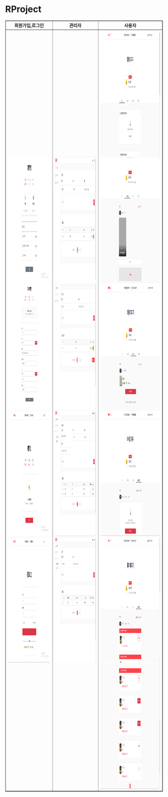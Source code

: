 # RProject
<div>
    <table border="1" align="center">
        <thead>
            <tr>
                <th align="center">회원가입,로그인</th>
                <th align="center">관리자</th>
                <th align="center">사용자</th>
            </tr>
        </thead>
        <tbody>
            <tr>
                <td align="center">
                    <img src="https://github.com/parkhongjoon/RProject/blob/main/img/회원가입1.png" width="700" height="400" alt="회원가입1">
                    <img src="https://github.com/parkhongjoon/RProject/blob/main/img/회원가입2.png" width="700" height="400" alt="회원가입2">
                    <img src="https://github.com/parkhongjoon/RProject/blob/main/img/회원가입3.png" width="700" height="400" alt="회원가입3">
                    <img src="https://github.com/parkhongjoon/RProject/blob/main/img/로그인1.png" width="700" height="400" alt="로그인1">
                </td>
                <td align="center">
                    <img src="https://github.com/parkhongjoon/RProject/blob/main/img/관리자1.png" width="700" height="400" alt="관리자1">
                    <img src="https://github.com/parkhongjoon/RProject/blob/main/img/관리자2.png" width="700" height="400" alt="관리자2">
                    <img src="https://github.com/parkhongjoon/RProject/blob/main/img/관리자3.png" width="700" height="400" alt="관리자3">
                    <img src="https://github.com/parkhongjoon/RProject/blob/main/img/관리자4.png" width="700" height="400" alt="관리자4">
                </td>
                <td align="center">
                    <img src="https://github.com/parkhongjoon/RProject/blob/main/img/사용자1.png" width="700" height="400" alt="사용자1">
                    <img src="https://github.com/parkhongjoon/RProject/blob/main/img/사용자2.png" width="700" height="400" alt="사용자2">
                    <img src="https://github.com/parkhongjoon/RProject/blob/main/img/사용자3.png" width="700" height="400" alt="사용자3">
                    <img src="https://github.com/parkhongjoon/RProject/blob/main/img/사용자4 예약없음.png" width="700" height="400" alt="사용자4 예약없음">
                    <img src="https://github.com/parkhongjoon/RProject/blob/main/img/사용자4 예약 유.png" width="700" height="400" alt="사용자4 예약 유">
                    <img src="https://github.com/parkhongjoon/RProject/blob/main/img/사용자4 예약 유 2.png" width="700" height="400" alt="사용자4 예약 유 2">
                </td>
            </tr>
        </tbody>
    </table>
</div>

